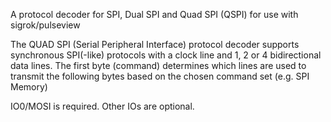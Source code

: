 A protocol decoder for SPI, Dual SPI and Quad SPI (QSPI) for use with
sigrok/pulseview

The QUAD SPI (Serial Peripheral Interface) protocol decoder supports synchronous
SPI(-like) protocols with a clock line and 1, 2 or 4 bidirectional data lines.
The first byte (command) determines which lines are used to transmit the
following bytes based on the chosen command set (e.g. SPI Memory)

IO0/MOSI is required. Other IOs are optional.
